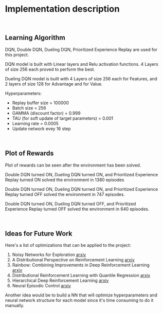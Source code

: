 # Implementation description

</br>

## Learning Algorithm

DQN, Double DQN, Dueling DQN, Prioritized Experience Replay are used for this project.

DQN model is built with Linear layers and Relu activation functions. 4 Layers of size 256 each proved to perform the best.

Dueling DQN model is built with 4 Layers of size 256 each for Features, and 2 layers of size 128 for Advantage and for Value.

Hyperparameters:
* Replay buffer size = 100000
* Batch size = 256
* GAMMA (discount factor) = 0.999
* TAU (for soft update of target parameters) = 0.001
* Learning rate = 0.0005
* Update network evey 16 step

</br>

## Plot of Rewards
Plot of rewards can be seen after the environment has been solved.

Double DQN turned ON, Dueling DQN turned ON, and Prioritized Experience Replay turned ON solved the environment in 1380 episodes

Double DQN turned ON, Dueling DQN turned ON, and Prioritized Experience Replay turned OFF solved the environment in 747 episodes.

Double DQN turned ON, Dueling DQN turned OFF, and Prioritized Experience Replay turned OFF solved the environment in 640 episodes.

</br>

## Ideas for Future Work
Here's a list of optimizations that can be applied to the project:
1. Noisy Networks for Exploration [arxiv](https://arxiv.org/abs/1706.10295)
2. A Distributional Perspective on Reinforcement Learning [arxiv](https://arxiv.org/pdf/1707.06887.pdf)
3. Rainbow: Combining Improvements in Deep Reinforcement Learning [arxiv](https://arxiv.org/abs/1710.02298)
4. Distributional Reinforcement Learning with Quantile Regression [arxiv](https://arxiv.org/pdf/1710.10044.pdf)
5. Hierarchical Deep Reinforcement Learning [arxiv](https://arxiv.org/abs/1604.06057)
6. Neural Episodic Control [arxiv](https://arxiv.org/pdf/1703.01988.pdf)

Another idea would be to build a NN that will optimize hyperparameters and neural network structure for each model since it's time consuming to do it manually.
